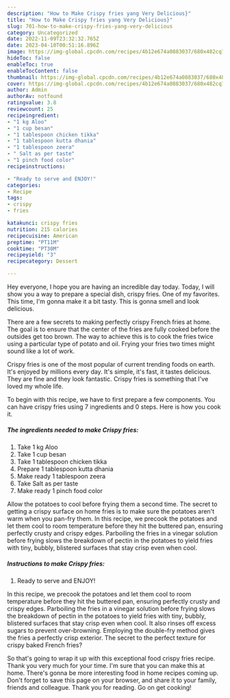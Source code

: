 ```yaml
---
description: "How to Make Crispy fries yang Very Delicious}"
title: "How to Make Crispy fries yang Very Delicious}"
slug: 701-how-to-make-crispy-fries-yang-very-delicious
category: Uncategorized
date: 2022-11-09T23:32:32.765Z
date: 2023-04-10T00:51:16.896Z
image: https://img-global.cpcdn.com/recipes/4b12e674a0883037/680x482cq70/crispy-fries-recipe-main-photo.jpg
hideToc: false
enableToc: true
enableTocContent: false
thumbnail: https://img-global.cpcdn.com/recipes/4b12e674a0883037/680x482cq70/crispy-fries-recipe-main-photo.jpg
cover: https://img-global.cpcdn.com/recipes/4b12e674a0883037/680x482cq70/crispy-fries-recipe-main-photo.jpg
author: Admin
authorAv: notfound
ratingvalue: 3.8
reviewcount: 25
recipeingredient:
- "1 kg Aloo"
- "1 cup besan"
- "1 tablespoon chicken tikka"
- "1 tablespoon kutta dhania"
- "1 tablespoon zeera"
- " Salt as per taste"
- "1 pinch food color"
recipeinstructions:

- "Ready to serve and ENJOY!"
categories:
- Recipe
tags:
- crispy
- fries

katakunci: crispy fries 
nutrition: 215 calories
recipecuisine: American
preptime: "PT11M"
cooktime: "PT30M"
recipeyield: "3"
recipecategory: Dessert

---
```



Hey everyone, I hope you are having an incredible day today. Today, I will show you a way to prepare a special dish, crispy fries. One of my favorites. This time, I'm gonna make it a bit tasty. This is gonna smell and look delicious.

There are a few secrets to making perfectly crispy French fries at home. The goal is to ensure that the center of the fries are fully cooked before the outsides get too brown. The way to achieve this is to cook the fries twice using a particular type of potato and oil. Frying your fries two times might sound like a lot of work.

Crispy fries is one of the most popular of current trending foods on earth. It's enjoyed by millions every day. It's simple, it's fast, it tastes delicious. They are fine and they look fantastic. Crispy fries is something that I've loved my whole life.


To begin with this recipe, we have to first prepare a few components. You can have crispy fries using 7 ingredients and 0 steps. Here is how you cook it.

<!--inarticleads1-->

##### The ingredients needed to make Crispy fries:

1. Take 1 kg Aloo
1. Take 1 cup besan
1. Take 1 tablespoon chicken tikka
1. Prepare 1 tablespoon kutta dhania
1. Make ready 1 tablespoon zeera
1. Take  Salt as per taste
1. Make ready 1 pinch food color


Allow the potatoes to cool before frying them a second time. The secret to getting a crispy surface on home fries is to make sure the potatoes aren&#39;t warm when you pan-fry them. In this recipe, we precook the potatoes and let them cool to room temperature before they hit the buttered pan, ensuring perfectly crusty and crispy edges. Parboiling the fries in a vinegar solution before frying slows the breakdown of pectin in the potatoes to yield fries with tiny, bubbly, blistered surfaces that stay crisp even when cool. 

<!--inarticleads2-->

##### Instructions to make Crispy fries:


1. Ready to serve and ENJOY!

In this recipe, we precook the potatoes and let them cool to room temperature before they hit the buttered pan, ensuring perfectly crusty and crispy edges. Parboiling the fries in a vinegar solution before frying slows the breakdown of pectin in the potatoes to yield fries with tiny, bubbly, blistered surfaces that stay crisp even when cool. It also rinses off excess sugars to prevent over-browning. Employing the double-fry method gives the fries a perfectly crisp exterior. The secret to the perfect texture for crispy baked French fries? 

So that's going to wrap it up with this exceptional food crispy fries recipe. Thank you very much for your time. I'm sure that you can make this at home. There's gonna be more interesting food in home recipes coming up. Don't forget to save this page on your browser, and share it to your family, friends and colleague. Thank you for reading. Go on get cooking!
